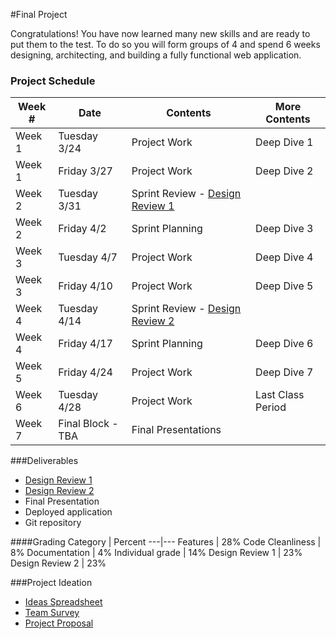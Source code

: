 #Final Project

Congratulations! You have now learned many new skills and are ready to put them to the test.
To do so you will form groups of 4 and spend 6 weeks designing, architecting, and building a fully functional web application.

### Project Schedule
Week # | Date | Contents | More Contents
---|---|---|---
Week 1 | Tuesday 3/24 | Project Work | Deep Dive 1
Week 1 | Friday 3/27 | Project Work | Deep Dive 2
Week 2 | Tuesday 3/31 | Sprint Review - [Design Review 1](./designreview1.md) |
Week 2 | Friday 4/2 | Sprint Planning | Deep Dive 3
Week 3 | Tuesday 4/7 | Project Work | Deep Dive 4
Week 3 | Friday 4/10 | Project Work | Deep Dive 5
Week 4 | Tuesday 4/14 | Sprint Review - [Design Review 2](./designreview2.md) |
Week 4 | Friday 4/17 | Sprint Planning | Deep Dive 6
Week 5 | Friday 4/24 | Project Work | Deep Dive 7
Week 6 | Tuesday 4/28 | Project Work | Last Class Period
Week 7 | Final Block - TBA | Final Presentations | 

###Deliverables
* [Design Review 1](./designreview1.md)
* [Design Review 2](./designreview2.md)
* Final Presentation
* Deployed application
* Git repository

####Grading
Category | Percent
---|---
Features | 28%
Code Cleanliness | 8%
Documentation | 4%
Individual grade | 14%
Design Review 1 | 23%
Design Review 2 | 23%


###Project Ideation
* [Ideas Spreadsheet](https://docs.google.com/spreadsheets/d/1sFPp57rOST07Wdbl9h21EGbMfdh7fP-0ddcfVbGaP_o/edit#gid=0)
* [Team Survey](http://goo.gl/forms/ogKvlz8adX)
* [Project Proposal](http://goo.gl/forms/MD82I2bGmh)

